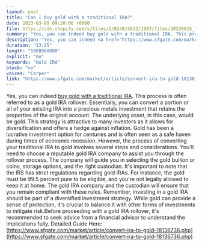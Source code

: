 ```yaml
---
layout: post
title: "Can I buy gold with a traditional IRA?"
date: 2023-03-09 09:20:00 +0800
file: https://cdn.shopify.com/s/files/1/0248/4522/1987/files/20230615_1.mp3?v=1686794720
summary: "Yes, you can indeed buy gold with a traditional IRA. This process is often referred to as a gold IRA rollover. Essentially, you can convert a portion or all of your existing IRA into a precious metals investment that retains the properties of the original account. The underlying asset, in this case, would be gold. This strategy is attractive to many investors as it allows for diversification and offers a hedge against inflation. Gold has been a lucrative investment option for centuries and is often seen as a safe haven during times of economic recession. However, the process of converting your traditional IRA to gold involves several steps and considerations. You'll need to choose a reputable gold IRA company to assist you through the rollover process. The company will guide you in selecting the gold bullion or coins, storage options, and the right custodian. It's important to note that the IRS has strict regulations regarding gold IRAs. For instance, the gold must be 99.5 percent pure to be eligible, and you're not legally allowed to keep it at home. The gold IRA company and the custodian will ensure that you remain compliant with these rules. Remember, investing in a gold IRA should be part of a diversified investment strategy. While gold can provide a sense of protection, it's crucial to balance it with other forms of investments to mitigate risk.Before proceeding with a gold IRA rollover, it's recommended to seek advice from a financial advisor to understand the implications fully."
description: "Yes, you can indeed <a href='https://www.sfgate.com/market/article/convert-ira-to-gold-18136736.php'>buy gold with a traditional IRA</a>. This process is often referred to as a gold IRA rollover. Essentially, you can convert a portion or all of your existing IRA into a precious metals investment that retains the properties of the original account. The underlying asset, in this case, would be gold. This strategy is attractive to many investors as it allows for diversification and offers a hedge against inflation. Gold has been a lucrative investment option for centuries and is often seen as a safe haven during times of economic recession. However, the process of converting your traditional IRA to gold involves several steps and considerations. You'll need to choose a reputable gold IRA company to assist you through the rollover process. The company will guide you in selecting the gold bullion or coins, storage options, and the right custodian. It's important to note that the IRS has strict regulations regarding gold IRAs. For instance, the gold must be 99.5 percent pure to be eligible, and you're not legally allowed to keep it at home. The gold IRA company and the custodian will ensure that you remain compliant with these rules. Remember, investing in a gold IRA should be part of a diversified investment strategy. While gold can provide a sense of protection, it's crucial to balance it with other forms of investments to mitigate risk.Before proceeding with a gold IRA rollover, it's recommended to seek advice from a financial advisor to understand the implications fully. Detailed Guide Here:<a href='https://www.sfgate.com/market/article/convert-ira-to-gold-18136736.php'>https://www.sfgate.com/market/article/convert-ira-to-gold-18136736.php</a> "
duration: "13:25"
length: "5988960000"
explicit: "no"
keywords: "Gold IRA"
block: "no"
voices: "Carper"
link: "https://www.sfgate.com/market/article/convert-ira-to-gold-18136736.php"
---
```


Yes, you can indeed [buy gold with a traditional IRA](https://www.sfgate.com/market/article/convert-ira-to-gold-18136736.php). This process is often referred to as a gold IRA rollover. Essentially, you can convert a portion or all of your existing IRA into a precious metals investment that retains the properties of the original account. The underlying asset, in this case, would be gold. This strategy is attractive to many investors as it allows for diversification and offers a hedge against inflation. Gold has been a lucrative investment option for centuries and is often seen as a safe haven during times of economic recession. However, the process of converting your traditional IRA to gold involves several steps and considerations. You'll need to choose a reputable gold IRA company to assist you through the rollover process. The company will guide you in selecting the gold bullion or coins, storage options, and the right custodian. It's important to note that the IRS has strict regulations regarding gold IRAs. For instance, the gold must be 99.5 percent pure to be eligible, and you're not legally allowed to keep it at home. The gold IRA company and the custodian will ensure that you remain compliant with these rules. Remember, investing in a gold IRA should be part of a diversified investment strategy. While gold can provide a sense of protection, it's crucial to balance it with other forms of investments to mitigate risk.Before proceeding with a gold IRA rollover, it's recommended to seek advice from a financial advisor to understand the implications fully. Detailed Guide Here:[https://www.sfgate.com/market/article/convert-ira-to-gold-18136736.php](https://www.sfgate.com/market/article/convert-ira-to-gold-18136736.php)
